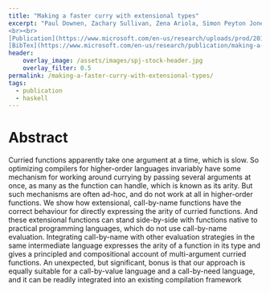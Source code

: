 ```yaml
---
title: "Making a faster curry with extensional types"
excerpt: "Paul Downen, Zachary Sullivan, Zena Ariola, Simon Peyton Jones <br><br> Haskell Symposium <br> Published by ACM
<br><br>
[Publication](https://www.microsoft.com/en-us/research/uploads/prod/2019/07/arity-haskell-symposium-2019.pdf){: .btn .btn--info ..btn--large}
[BibTex](https://www.microsoft.com/en-us/research/publication/making-a-faster-curry-with-extensional-types/bibtex/){: .btn .btn--info ..btn--large}"
header:
    overlay_image: /assets/images/spj-stock-header.jpg 
    overlay_filter: 0.5
permalink: /making-a-faster-curry-with-extensional-types/
tags: 
  - publication 
  - haskell
---
```


# Abstract 
Curried functions apparently take one argument at a time, which is slow. So optimizing compilers for higher-order languages invariably have some mechanism for working around currying by passing several arguments at once, as many as the function can handle, which is known as its arity. But such mechanisms are often ad-hoc, and do not work at all in higher-order functions. We show how extensional, call-by-name functions have the correct behaviour for directly expressing the arity of curried functions. And these extensional functions can stand side-by-side with functions native to practical programming languages, which do not use call-by-name evaluation. Integrating call-by-name with other evaluation strategies in the same intermediate language expresses the arity of a function in its type and gives a principled and compositional account of multi-argument curried functions. An unexpected, but significant, bonus is that our approach is equally suitable for a call-by-value language and a call-by-need language, and it can be readily integrated into an existing compilation framework




